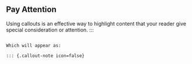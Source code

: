 ## Pay Attention
Using callouts is an effective way to highlight content that your reader give special consideration or attention.
:::
```

Which will appear as:

::: {.callout-note icon=false}
